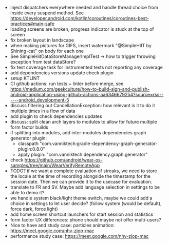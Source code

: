 
* inject dispatchers everywhere needed and handle thread choice from inside every suspend method. See https://developer.android.com/kotlin/coroutines/coroutines-best-practices#main-safe 
* loading screens are broken, progress indicator is stuck at the top of screen
* fix broken layout in landscape
* when making pictures for GIFS, insert watermark "@SimpleHIIT by Shining-cat" on body for each one
* See SimpleHiitDataStoreManagerImplTest -> how to trigger throwing exception from test dataStore?
* fix test coverage task for instrumented tests not reporting any coverage
* add dependencies versions update check plugin
* setup KTLINT
* CI github actions: run tests + linter before merge, see https://medium.com/geekculture/how-to-build-sign-and-publish-android-application-using-github-actions-aa6346679254?source=rss------android_development-5
* discuss filtering out CancellationException: how relevant is it to do it multiple times in a flow of data
* add plugin to check dependencies updates
* discuss: split clean arch layers to modules to allow for future multiple form factor builds
* if splitting into modules, add inter-modules dependencies graph generator plugin: 
  * classpath "com.vanniktech:gradle-dependency-graph-generator-plugin:0.8.0"
  * apply plugin: "com.vanniktech.dependency.graph.generator"
* check https://github.com/android/wear-os-samples/tree/main/WearVerifyRemoteApp
* TODO? if we want a complete evaluation of streaks, we need to store the locale at the time of recording alongside the timestamp for the session date. Then we can provide it to the usecase for evaluation.
* translate to FR and SV. Maybe add language selection in settings to be able to demo it?
* we handle system black/light theme switch, maybe we could add a choice in settings to let user decide? (follow system (would be default), force dark, force light)
* add home screen shortcut launchers for start session and statistics
* form factor UX differences: phone should maybe not offer multi-users?
* Nice to have and study case: particles animation: https://meet.google.com/nhv-zjop-mac
* performance study case: https://meet.google.com/nhv-zjop-mac
